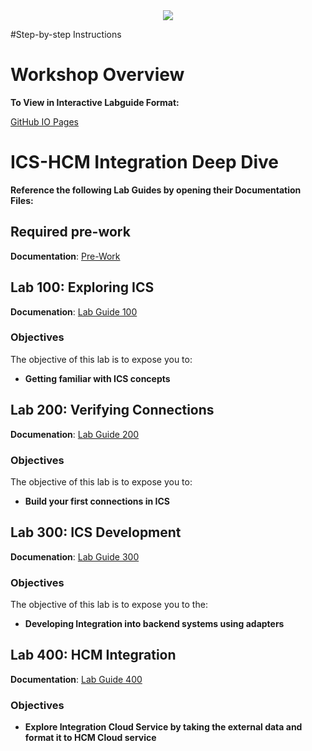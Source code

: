 <center>
<img src="https://cloudaccelerate.github.io/TTC-CommonContent/images/ttc-logo.png" />
</center>

#Step-by-step Instructions

# Workshop Overview

**To View in Interactive Labguide Format:**  

[GitHub IO Pages](https://zhamburglar.github.io/ICSHCMWorkshop/)

# ICS-HCM Integration Deep Dive

**Reference the following Lab Guides by opening their Documentation Files:**
## Required pre-work

**Documentation**: [Pre-Work](ics000.md)

## Lab 100: Exploring ICS

**Documenation**: [Lab Guide 100](LabGuide100.md)

### Objectives
The objective of this lab is to expose you to:

- **Getting familiar with ICS concepts**

## Lab 200: Verifying Connections

**Documenation**: [Lab Guide 200](LabGuide200.md)

### Objectives
The objective of this lab is to expose you to:

- **Build your first connections in ICS**


## Lab 300: ICS Development

**Documenation**: [Lab Guide 300](LabGuide300.md)

### Objectives
The objective of this lab is to expose you to the:

- **Developing Integration into backend systems using adapters**

## Lab 400: HCM Integration

**Documentation**: [Lab Guide 400](LabGuide400.md)

### Objectives

- **Explore Integration Cloud Service by taking the external data and format it to HCM Cloud service**
